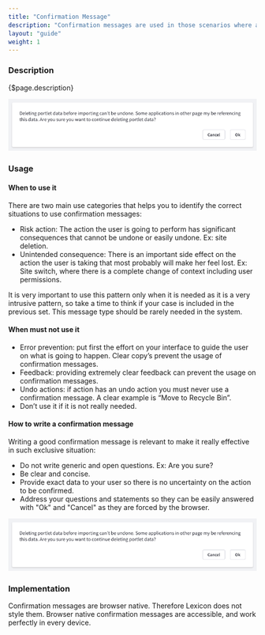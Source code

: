 ```yaml
---
title: "Confirmation Message"
description: "Confirmation messages are used in those scenarios where a critical situation appears. Such situation can be a complete change of context, or an action that could be not reversed such as a site deletion."
layout: "guide"
weight: 1
---
```


### Description

{$page.description}

![confirmation message](../../../images/ConfirmationMessage.png)

### Usage

#### When to use it

There are two main use categories that helps you to identify the correct situations to use confirmation messages:
* Risk action: The action the user is going to perform has significant consequences that cannot be undone or easily undone. Ex: site deletion.
* Unintended consequence: There is an important side effect on the action the user is taking that most probably will make her feel lost. Ex: Site switch, where there is a complete change of context including user permissions.

It is very important to use this pattern only when it is needed as it is a very intrusive pattern, so take a time to think if your case is included in the previous set. This message type should be rarely needed in the system.

#### When must not use it

* Error prevention: put first the effort on your interface to guide the user on what is going to happen. Clear copy’s prevent the usage of confirmation messages.
* Feedback: providing extremely clear feedback can prevent the usage on confirmation messages.
* Undo actions: if action has an undo action you must never use a confirmation message. A clear example is “Move to Recycle Bin”.
* Don’t use it if it is not really needed.


#### How to write a confirmation message
Writing a good confirmation message is relevant to make it really effective in such exclusive situation:
* Do not write generic and open questions. Ex: Are you sure?
* Be clear and concise.
* Provide exact data to your user so there is no uncertainty on the action to be confirmed.
* Address your questions and statements so they can be easily answered with "Ok" and "Cancel" as they are forced by the browser.

![confirmation message](../../../images/ConfirmationMessage.png)

### Implementation
Confirmation messages are browser native. Therefore Lexicon does not style them. Browser native confirmation messages are accessible, and work perfectly in every device.
